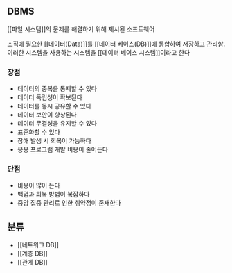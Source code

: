## DBMS
[[파일 시스템]]의 문제를 해결하기 위해 제시된 소프트웨어 

조직에 필요한 [[데이터(Data)]]를 [[데이터 베이스(DB)]]에 통합하여 저장하고 관리함. 이러한 시스템을 사용하는 시스템을 [[데이터 베이스 시스템]]이라고 한다

### 장점
+ 데이터의 중복을 통제할 수 있다
+ 데이터 독립성이 확보된다
+ 데이터를 동시 공유할 수 있다
+ 데이터 보안이 향상된다
+ 데이터 무결성을 유지할 수 있다
+ 표준화할 수 있다
+ 장애 발생 시 회복이 가능하다
+ 응용 프로그램 개발 비용이 줄어든다

### 단점
+ 비용이 많이 든다
+ 백업과 회복 방법이 복잡하다
+ 중앙 집중 관리로 인한 취약점이 존재한다

## 분류
+ [[네트워크 DB]]
+ [[계층 DB]]
+ [[관계 DB]]

